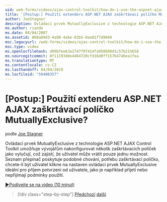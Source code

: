 ```yaml
---
uid: web-forms/videos/ajax-control-toolkit/how-do-i-use-the-aspnet-ajax-mutuallyexclusive-checkbox-extender
title: '[Postup:] Použití extenderu ASP.NET AJAX zaškrtávací políčko MutuallyExclusive? | Dokumenty Microsoft'
author: JoeStagner
description: Ovládací prvek MutuallyExclusive z technologie ASP.NET AJAX Control Toolkit umožňuje vývojářům konfigurovat více zaškrtávacích políček jako vzájemně exkluzivní, s kterou e...
ms.author: riande
ms.date: 04/04/2007
ms.assetid: 808a89d3-4a98-4abe-83b5-0aa01f749048
msc.legacyurl: /web-forms/videos/ajax-control-toolkit/how-do-i-use-the-aspnet-ajax-mutuallyexclusive-checkbox-extender
msc.type: video
ms.openlocfilehash: d99bfee63a2747f9f414fa950698d1c57b215658
ms.sourcegitcommit: 0f1119340e4464720cfd16d0ff15764746ea1fea
ms.translationtype: MT
ms.contentlocale: cs-CZ
ms.lasthandoff: 04/09/2019
ms.locfileid: "59400357"
---
```

# <a name="how-do-i-use-the-aspnet-ajax-mutuallyexclusive-checkbox-extender"></a>[Postup:] Použití extenderu ASP.NET AJAX zaškrtávací políčko MutuallyExclusive?

podle [Joe Stagner](https://github.com/JoeStagner)

Ovládací prvek MutuallyExclusive z technologie ASP.NET AJAX Control Toolkit umožňuje vývojářům nakonfigurovat několik zaškrtávacích políček jako vylučují, což zajistí, že uživatel může vrátit pouze jednu možnost. Seznam přepínač poskytuje podobné chování, potřebu zaškrtávací políčko, chcete-li být uživatel klikne na nastaven ovládací prvek MutuallyExclusive ideální pro příjem potvrzení od uživatele, jako je například přijetí nebo nepřijímají podmínky použití.

[&#9654;Podívejte se na video (10 minut)](https://channel9.msdn.com/Blogs/ASP-NET-Site-Videos/how-do-i-use-the-aspnet-ajax-mutuallyexclusive-checkbox-extender)

> [!div class="step-by-step"]
> [Předchozí](how-do-i-use-the-aspnet-ajax-maskededit-controls.md)
> [další](how-do-i-use-the-aspnet-ajax-nobot-control.md)
